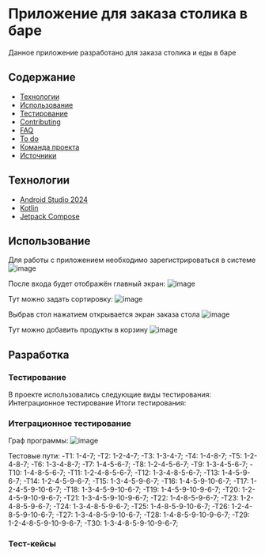 # Приложение для заказа столика в баре
Данное приложение разработано для заказа столика и еды в баре

## Содержание
- [Технологии](##технологии)
- [Использование](#использование)
- [Тестирование](#тестирование)
- [Contributing](#contributing)
- [FAQ](#faq)
- [To do](#to-do)
- [Команда проекта](#команда-проекта)
- [Источники](#источники)

## Технологии
- [Android Studio 2024](https://developer.android.com/studio)
- [Kotlin](https://kotlinlang.org/)
- [Jetpack Compose](https://www.jetbrains.com/ru-ru/lp/compose-multiplatform/)

## Использование
Для работы с приложением необходимо зарегистрироваться в системе 
![image](https://github.com/orderyoo/maximbar/assets/122743400/c00a649c-21fc-4380-8003-1731467b13ee) 


После входа будет отображён главный экран:
![image](https://github.com/orderyoo/maximbar/assets/122743400/ca53c678-f629-4889-ba85-04838aa669c8)


Тут можно задать сортировку:
![image](https://github.com/orderyoo/maximbar/assets/122743400/5810cefa-0526-46e3-be09-9eb76badefd4)


Выбрав стол нажатием открывается экран заказа стола
![image](https://github.com/orderyoo/maximbar/assets/122743400/d69a91ab-9a6f-4d52-b601-cc5be4e8ab91)


Тут можно добавить продукты в корзину
![image](https://github.com/orderyoo/maximbar/assets/122743400/e7e3d0ec-daf4-491f-93e1-2c15da38d8ed)

## Разработка
### Тестирование
В проекте использовались следующие виды тестирования: Интеграционное тестирование 
Итоги тестирования:
### Итеграционное тестирование 

Граф программы:
![image](https://github.com/orderyoo/maximbar/assets/122743400/f3d91136-9b98-4b7a-8195-41c0a039e8ee)

Тестовые пути:
-T1:	 1-4-7;
-T2:	 1-2-4-7;
-T3:	 1-3-4-7;
-T4:	 1-4-8-7;
-T5:	 1-2-4-8-7;
-T6:	 1-3-4-8-7;
-T7:	 1-4-5-6-7;
-T8:	 1-2-4-5-6-7;
-T9:	 1-3-4-5-6-7;
-T10:	 1-4-8-5-6-7;
-T11:	 1-2-4-8-5-6-7;
-T12:	 1-3-4-8-5-6-7;
-T13:	 1-4-5-9-6-7;
-T14:	 1-2-4-5-9-6-7;
-T15:	 1-3-4-5-9-6-7;
-T16:	 1-4-5-9-10-6-7;
-T17:	 1-2-4-5-9-10-6-7;
-T18:	 1-3-4-5-9-10-6-7;
-T19:	 1-4-5-9-10-9-6-7;
-T20:	 1-2-4-5-9-10-9-6-7;
-T21:	 1-3-4-5-9-10-9-6-7;
-T22:	 1-4-8-5-9-6-7;
-T23:	 1-2-4-8-5-9-6-7;
-T24:	 1-3-4-8-5-9-6-7;
-T25:	 1-4-8-5-9-10-6-7;
-T26:	 1-2-4-8-5-9-10-6-7;
-T27:	 1-3-4-8-5-9-10-6-7;
-T28:	 1-4-8-5-9-10-9-6-7;
-T29:	 1-2-4-8-5-9-10-9-6-7;
-T30:	 1-3-4-8-5-9-10-9-6-7;

### Тест-кейсы






